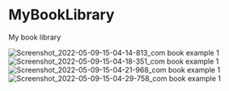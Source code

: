 # MyBookLibrary
My book library

![Screenshot_2022-05-09-15-04-14-813_com book example 1](https://user-images.githubusercontent.com/101979162/167377886-1e201c31-f3d3-4105-8850-42e4685ad428.jpg)
![Screenshot_2022-05-09-15-04-18-351_com book example 1](https://user-images.githubusercontent.com/101979162/167377918-8511267e-cc0b-44d2-a842-7321ee94c1ff.jpg)
![Screenshot_2022-05-09-15-04-21-968_com book example 1](https://user-images.githubusercontent.com/101979162/167377996-c21c9a25-3253-453f-a78c-f293d16cf1e7.jpg)
![Screenshot_2022-05-09-15-04-29-758_com book example 1](https://user-images.githubusercontent.com/101979162/167378022-3cf28c3f-0211-43ea-b875-0378300092ea.jpg)
